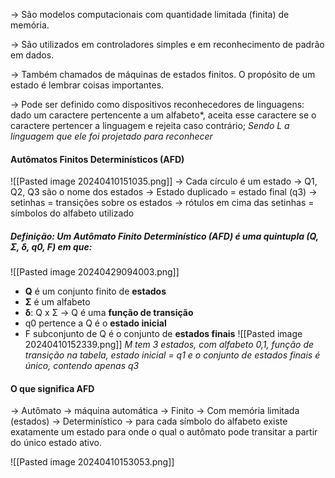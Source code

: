 -> São modelos computacionais com quantidade limitada (finita) de memória.

-> São utilizados em controladores simples e em reconhecimento de padrão em dados.

-> Também chamados de  máquinas de estados finitos. 
O propósito de um estado é lembrar coisas importantes. 

-> Pode ser definido como dispositivos reconhecedores de linguagens: dado um caractere pertencente a um alfabeto*, aceita esse caractere se o caractere pertencer a linguagem e rejeita caso contrário; 
*Sendo L a linguagem que ele foi projetado para reconhecer*

#### Autômatos Finitos Determinísticos (AFD)
![[Pasted image 20240410151035.png]]
-> Cada círculo é um estado
-> Q1, Q2, Q3 são o nome dos estados
-> Estado duplicado = estado final (q3)
-> setinhas = transições sobre os estados
-> rótulos em cima das setinhas = símbolos do alfabeto utilizado
##### Definição: Um Autômato Finito Determinístico (AFD) é uma quintupla (Q, **Σ**, δ, q0, F) em que:
![[Pasted image 20240429094003.png]]

- **Q** é um conjunto finito de **estados**
- **Σ** é um alfabeto
- **δ**: Q x Σ -> Q é uma **função de transição**
- q0 pertence a Q é o **estado inicial**
- F subconjunto de Q é o conjunto de **estados finais**
![[Pasted image 20240410152339.png]]
*M tem 3 estados, com alfabeto 0,1, função de transição na tabela, estado inicial = q1 e o conjunto de estados finais é único, contendo apenas q3*

#### O que significa AFD
-> Autômato -> máquina automática
-> Finito -> Com memória limitada (estados)
-> Determinístico -> para cada símbolo do alfabeto  existe exatamente um estado para onde o qual o autômato pode transitar a partir do único estado ativo.

![[Pasted image 20240410153053.png]]


